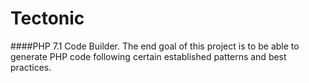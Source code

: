 # Tectonic

####PHP 7.1 Code Builder.
The end goal of this project is to be able to generate PHP code following certain established patterns and best practices.


